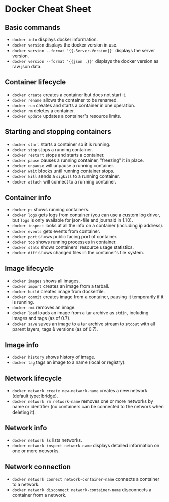 # Docker Cheat Sheet

## Basic commands

- `docker info` displays docker information.
- `docker version` displays the docker version in use.
- `docker version --format '{{.Server.Version}}'` displays the server version.
- `docker version --format '{{json .}}'` displays the docker version as raw json data.

## Container lifecycle

- `docker create` creates a container but does not start it.
- `docker rename` allows the container to be renamed.
- `docker run` creates and starts a container in one operation.
- `docker rm` deletes a container.
- `docker update` updates a container's resource limits.

## Starting and stopping containers

- `docker start` starts a container so it is running.
- `docker stop` stops a running container.
- `docker restart` stops and starts a container.
- `docker pause` pauses a running container, "freezing" it in place.
- `docker unpause` will unpause a running container.
- `docker wait` blocks until running container stops.
- `docker kill` sends a `sigkill` to a running container.
- `docker attach` will connect to a running container.

## Container info

- `docker ps` shows running containers.
- `docker logs` gets logs from container (you can use a custom log driver, but `logs` is only available for json-file and journald in 1.10).
- `docker inspect` looks at all the info on a container (including ip address).
- `docker events` gets events from container.
- `docker port` shows public facing port of container.
- `docker top` shows running processes in container.
- `docker stats` shows containers' resource usage statistics.
- `docker diff` shows changed files in the container's file system.

## Image lifecycle

- `docker images` shows all images.
- `docker import` creates an image from a tarball.
- `docker build` creates image from dockerfile.
- `docker commit` creates image from a container, pausing it temporarily if it is running.
- `docker rmi` removes an image.
- `docker load` loads an image from a tar archive as `stdin`, including images and tags (as of 0.7).
- `docker save` saves an image to a tar archive stream to `stdout` with all parent layers, tags & versions (as of 0.7).

## Image info

- `docker history` shows history of image.
- `docker tag` tags an image to a name (local or registry).

## Network lifecycle

- `docker network create new-network-name` creates a new network (default type: bridge).
- `docker network rm network-name` removes one or more networks by name or identifier (no containers can be connected to the network when deleting it).

## Network info

- `docker network ls` lists networks.
- `docker network inspect network-name` displays detailed information on one or more networks.

## Network connection

- `docker network connect network-container-name` connects a container to a network.
- `docker network disconnect network-container-name` disconnects a container from a network.
